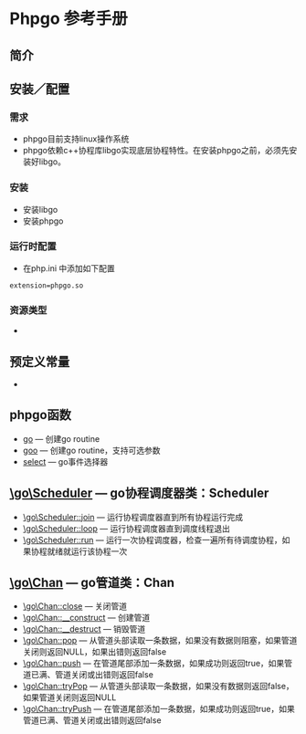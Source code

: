 # Phpgo 参考手册

## 简介
## 安装／配置
### 需求
- phpgo目前支持linux操作系统
- phpgo依赖c++协程库libgo实现底层协程特性。在安装phpgo之前，必须先安装好libgo。
### 安装
- 安装libgo
- 安装phpgo
### 运行时配置
- 在php.ini 中添加如下配置
```
extension=phpgo.so
```
### 资源类型
-
## 预定义常量
-
## phpgo函数
- [go](https://github.com/birdwyx/phpgo/md/go.md) — 创建go routine
- [goo](https://github.com/birdwyx/phpgo/md/go.md) — 创建go routine，支持可选参数
- [select](https://github.com/birdwyx/phpgo/md/select.md) — go事件选择器

## [\go\Scheduler](https://github.com/birdwyx/phpgo/md/scheduler.md) — go协程调度器类：Scheduler
- [\go\Scheduler::join](https://github.com/birdwyx/phpgo/md/scheduler-join.md) — 运行协程调度器直到所有协程运行完成
- [\go\Scheduler::loop](https://github.com/birdwyx/phpgo/md/scheduler-loop.md) — 运行协程调度器直到调度线程退出
- [\go\Scheduler::run](https://github.com/birdwyx/phpgo/md/scheduler-run.md) — 运行一次协程调度器，检查一遍所有待调度协程，如果协程就绪就运行该协程一次

## [\go\Chan](https://github.com/birdwyx/phpgo/md/chan.md) — go管道类：Chan
- [\go\Chan::close](https://github.com/birdwyx/phpgo/md/chan-close.md) — 关闭管道
- [\go\Chan::__construct](https://github.com/birdwyx/phpgo/md/chan-construct.md) — 创建管道
- [\go\Chan::__destruct](https://github.com/birdwyx/phpgo/md/chan-destruct.md) — 销毁管道
- [\go\Chan::pop](https://github.com/birdwyx/phpgo/md/chan-pop.md) — 从管道头部读取一条数据，如果没有数据则阻塞，如果管道关闭则返回NULL，如果出错则返回false
- [\go\Chan::push](https://github.com/birdwyx/phpgo/md/chan-push.md) — 在管道尾部添加一条数据，如果成功则返回true，如果管道已满、管道关闭或出错则返回false
- [\go\Chan::tryPop](https://github.com/birdwyx/phpgo/md/chan-trypop.md) — 从管道头部读取一条数据，如果没有数据则返回false，如果管道关闭则返回NULL
- [\go\Chan::tryPush](https://github.com/birdwyx/phpgo/md/chan-trypush.md) — 在管道尾部添加一条数据，如果成功则返回true，如果管道已满、管道关闭或出错则返回false
